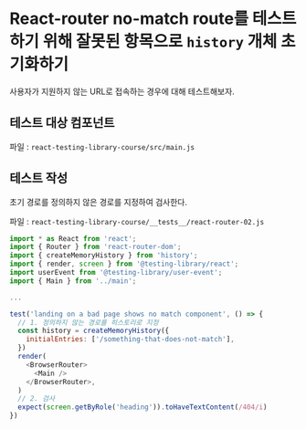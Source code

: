# React-router no-match route를 테스트하기 위해 잘못된 항목으로 `history` 개체 초기화하기

사용자가 지원하지 않는 URL로 접속하는 경우에 대해 테스트해보자.

## 테스트 대상 컴포넌트

파일 : `react-testing-library-course/src/main.js`

## 테스트 작성

초기 경로를 정의하지 않은 경로를 지정하여 검사한다.

파일 : `react-testing-library-course/__tests__/react-router-02.js`

```js
import * as React from 'react';
import { Router } from 'react-router-dom';
import { createMemoryHistory } from 'history';
import { render, screen } from '@testing-library/react';
import userEvent from '@testing-library/user-event';
import { Main } from '../main';

...

test('landing on a bad page shows no match component', () => {
  // 1. 정의하지 않는 경로를 히스토리로 지정
  const history = createMemoryHistory({
    initialEntries: ['/something-that-does-not-match'],
  })
  render(
    <BrowserRouter>
      <Main />
    </BrowserRouter>,
  )
  // 2. 검사
  expect(screen.getByRole('heading')).toHaveTextContent(/404/i)
})
```
